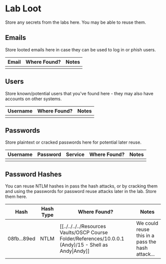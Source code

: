 # Lab Loot

Store any secrets from the labs here. You may be able to reuse them.

## Emails

Store looted emails here in case they can be used to log in or phish users.

|Email|Where Found?|Notes|
|---|---|---|
|||

## Users

Store known/potential users that you've found here - they may also have accounts on other systems.

|Username|Where Found?|Notes|
|---|---|---|
|||

## Passwords

Store plaintext or cracked passwords here for potential later reuse.

|Username|Password|Service|Where Found?|Notes|
|---|---|---|---|---|
||||||

## Password Hashes

You can reuse NTLM hashes in pass the hash attacks, or by cracking them and using the passwords for password reuse attacks later in the lab. Store them here.

|Hash|Hash Type|Where Found?|Notes|
|---|---|---|---|
|08fb...89ed|NTLM|[[../../../../Resources Vaults/OSCP Course Folder/References/10.0.0.1 (Andy)/15 - Shell as Andy\|Andy]]|We could reuse this in a pass the hash attack...|